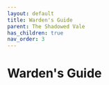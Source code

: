 ```yaml
---
layout: default
title: Warden's Guide
parent: The Shadowed Vale
has_children: true
nav_order: 3
---
```


# Warden's Guide
